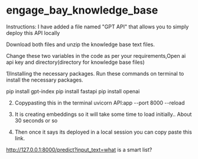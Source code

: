 # engage_bay_knowledge_base

Instructions:
I have added a file named "GPT API" that allows you to simply deploy this API locally 

Download both files and unzip the knowledge base text files.


Change these two variables in the code as per your requirements,Open ai api key and directory(directory for knowledge base files)


1)Installing the necessary packages. Run these commands on terminal to install the necessary packages.


pip install gpt-index
pip install fastapi
pip install openai



2) Copypasting this in the terminal 
uvicorn API:app --port 8000 --reload

3) It is creating embeddings so it will take some time to load initially.. About 30 seconds or so

4) Then once it says its deployed in a local session you can copy paste this link.

http://127.0.0.1:8000/predict?input_text=what is a smart list?







